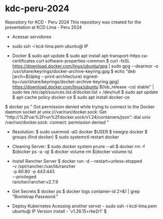 # kdc-peru-2024
Repository for KCD - Peru 2024 
This repository was created for the presentation at KCD Lima - Peru 2024

* Acessar servidores 
- sudo ssh -i kcd-lima.pem ubuntu@ IP


- Docker
$ sudo apt update
$ sudo apt install apt-transport-https ca-certificates curl software-properties-common
$ curl -fsSL https://download.docker.com/linux/ubuntu/gpg | sudo gpg --dearmor -o /usr/share/keyrings/docker-archive-keyring.gpg
$ echo "deb [arch=$(dpkg --print-architecture) signed-by=/usr/share/keyrings/docker-archive-keyring.gpg] https://download.docker.com/linux/ubuntu $(lsb_release -cs) stable" | sudo tee /etc/apt/sources.list.d/docker.list > /dev/null
$ sudo apt update
$ apt-cache policy docker-ce
$ sudo apt install docker-ce

$ docker ps
" Got permission denied while trying to connect to the Docker daemon socket at unix:///var/run/docker.sock: 
Get "http://%2Fvar%2Frun%2Fdocker.sock/v1.24/containers/json": dial unix /var/run/docker.sock: connect: permission denied "

* Resolution:
$ sudo usermod -aG docker $USER
$ newgrp docker
$ groups (find docker)
$ sudo systemctl restart docker

* Cleaning Server:
$ sudo docker system prune --all
$ docker rm -f $(docker ps -a -q)
$ docker volume rm $(docker volume ls)



* Install Rancher Server
$ docker run -d --restart=unless-stopped \
   -v /opt/rancher:/var/lib/rancher \
   -p 80:80 -p 443:443 \
   --privileged \
   rancher/rancher:v2.7.9


* Get Secrets
$ docker ps
$ docker logs  container-id  2>&1 | grep "Bootstrap Password:"



* Deploy Kubernetes
Acessing another server - sudo ssh -i kcd-lima.pem ubuntu@ IP
Version  install - 'v1.26.15+rke2r1' 
$ 










